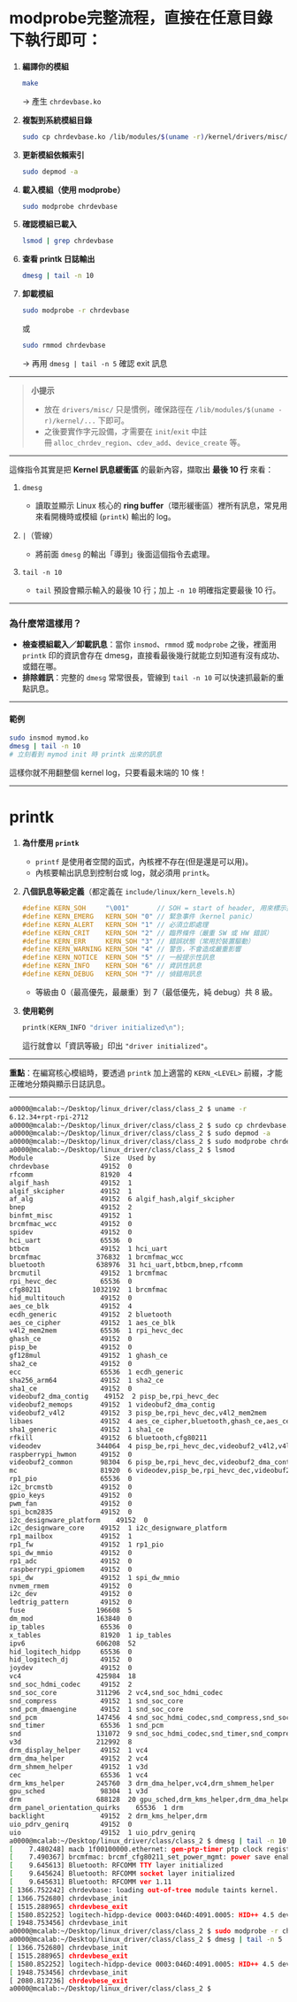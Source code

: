# modprobe完整流程，直接在任意目錄下執行即可：

1. **編譯你的模組**

   ```bash
   make
   ```

   → 產生 `chrdevbase.ko`

2. **複製到系統模組目錄**

   ```bash
   sudo cp chrdevbase.ko /lib/modules/$(uname -r)/kernel/drivers/misc/
   ```

3. **更新模組依賴索引**

   ```bash
   sudo depmod -a
   ```

4. **載入模組（使用 modprobe）**

   ```bash
   sudo modprobe chrdevbase
   ```

5. **確認模組已載入**

   ```bash
   lsmod | grep chrdevbase
   ```

6. **查看 printk 日誌輸出**

   ```bash
   dmesg | tail -n 10
   ```

7. **卸載模組**

   ```bash
   sudo modprobe -r chrdevbase
   ```

   或

   ```bash
   sudo rmmod chrdevbase
   ```

   → 再用 `dmesg | tail -n 5` 確認 exit 訊息

---

> **小提示**
>
> * 放在 `drivers/misc/` 只是慣例，確保路徑在 `/lib/modules/$(uname -r)/kernel/...` 下即可。
> * 之後要實作字元設備，才需要在 `init`/`exit` 中註冊 `alloc_chrdev_region`、`cdev_add`、`device_create` 等。

---

這條指令其實是把 **Kernel 訊息緩衝區** 的最新內容，擷取出 **最後 10 行** 來看：

1. `dmesg`

   * 讀取並顯示 Linux 核心的 **ring buffer**（環形緩衝區）裡所有訊息，常見用來看開機時或模組 (`printk`) 輸出的 log。

2. `|`（管線）

   * 將前面 `dmesg` 的輸出「導到」後面這個指令去處理。

3. `tail -n 10`

   * `tail` 預設會顯示輸入的最後 10 行；加上 `-n 10` 明確指定要最後 10 行。

---

### 為什麼常這樣用？

* **檢查模組載入／卸載訊息**：當你 `insmod`、`rmmod` 或 `modprobe` 之後，裡面用 `printk` 印的資訊會存在 dmesg，直接看最後幾行就能立刻知道有沒有成功、或錯在哪。
* **排除雜訊**：完整的 `dmesg` 常常很長，管線到 `tail -n 10` 可以快速抓最新的重點訊息。

---

#### 範例

```bash
sudo insmod mymod.ko
dmesg | tail -n 10
# 立刻看到 mymod init 時 printk 出來的訊息
```

這樣你就不用翻整個 kernel log，只要看最末端的 10 條！

---

# printk

1. **為什麼用 `printk`**

   * `printf` 是使用者空間的函式，內核裡不存在(但是還是可以用)。
   * 內核要輸出訊息到控制台或 log，就必須用 `printk`。

2. **八個訊息等級定義**（都定義在 `include/linux/kern_levels.h`）

   ```c
   #define KERN_SOH     "\001"       // SOH = start of header, 用來標示接下來的數字是等級
   #define KERN_EMERG   KERN_SOH "0" // 緊急事件（kernel panic）
   #define KERN_ALERT   KERN_SOH "1" // 必須立即處理
   #define KERN_CRIT    KERN_SOH "2" // 臨界條件（嚴重 SW 或 HW 錯誤）
   #define KERN_ERR     KERN_SOH "3" // 錯誤狀態（常用於裝置驅動）
   #define KERN_WARNING KERN_SOH "4" // 警告，不會造成嚴重影響
   #define KERN_NOTICE  KERN_SOH "5" // 一般提示性訊息
   #define KERN_INFO    KERN_SOH "6" // 資訊性訊息
   #define KERN_DEBUG   KERN_SOH "7" // 偵錯用訊息
   ```

   * 等級由 0（最高優先，最嚴重）到 7（最低優先，純 debug）共 8 級。

3. **使用範例**

   ```c
   printk(KERN_INFO "driver initialized\n");
   ```

   這行就會以「資訊等級」印出 `"driver initialized"`。

---

**重點**：在編寫核心模組時，要透過 `printk` 加上適當的 `KERN_<LEVEL>` 前綴，才能正確地分類與顯示日誌訊息。


---

```bash
a0000@mcalab:~/Desktop/linux_driver/class/class_2 $ uname -r
6.12.34+rpt-rpi-2712
a0000@mcalab:~/Desktop/linux_driver/class/class_2 $ sudo cp chrdevbase.ko /lib/modules/$(uname -r)/kernel/drivers/misc/
a0000@mcalab:~/Desktop/linux_driver/class/class_2 $ sudo depmod -a
a0000@mcalab:~/Desktop/linux_driver/class/class_2 $ sudo modprobe chrdevbase
a0000@mcalab:~/Desktop/linux_driver/class/class_2 $ lsmod
Module                  Size  Used by
chrdevbase             49152  0
rfcomm                 81920  4
algif_hash             49152  1
algif_skcipher         49152  1
af_alg                 49152  6 algif_hash,algif_skcipher
bnep                   49152  2
binfmt_misc            49152  1
brcmfmac_wcc           49152  0
spidev                 49152  0
hci_uart               65536  0
btbcm                  49152  1 hci_uart
brcmfmac              376832  1 brcmfmac_wcc
bluetooth             638976  31 hci_uart,btbcm,bnep,rfcomm
brcmutil               49152  1 brcmfmac
rpi_hevc_dec           65536  0
cfg80211             1032192  1 brcmfmac
hid_multitouch         49152  0
aes_ce_blk             49152  4
ecdh_generic           49152  2 bluetooth
aes_ce_cipher          49152  1 aes_ce_blk
v4l2_mem2mem           65536  1 rpi_hevc_dec
ghash_ce               49152  0
pisp_be                49152  0
gf128mul               49152  1 ghash_ce
sha2_ce                49152  0
ecc                    65536  1 ecdh_generic
sha256_arm64           49152  1 sha2_ce
sha1_ce                49152  0
videobuf2_dma_contig    49152  2 pisp_be,rpi_hevc_dec
videobuf2_memops       49152  1 videobuf2_dma_contig
videobuf2_v4l2         49152  3 pisp_be,rpi_hevc_dec,v4l2_mem2mem
libaes                 49152  4 aes_ce_cipher,bluetooth,ghash_ce,aes_ce_blk
sha1_generic           49152  1 sha1_ce
rfkill                 49152  6 bluetooth,cfg80211
videodev              344064  4 pisp_be,rpi_hevc_dec,videobuf2_v4l2,v4l2_mem2mem
raspberrypi_hwmon      49152  0
videobuf2_common       98304  6 pisp_be,rpi_hevc_dec,videobuf2_dma_contig,videobuf2_v4l2,v4l2_mem2mem,videobuf2_memops
mc                     81920  6 videodev,pisp_be,rpi_hevc_dec,videobuf2_v4l2,videobuf2_common,v4l2_mem2mem
rp1_pio                65536  0
i2c_brcmstb            49152  0
gpio_keys              49152  0
pwm_fan                49152  0
spi_bcm2835            49152  0
i2c_designware_platform    49152  0
i2c_designware_core    49152  1 i2c_designware_platform
rp1_mailbox            49152  1
rp1_fw                 49152  1 rp1_pio
spi_dw_mmio            49152  0
rp1_adc                49152  0
raspberrypi_gpiomem    49152  0
spi_dw                 49152  1 spi_dw_mmio
nvmem_rmem             49152  0
i2c_dev                49152  0
ledtrig_pattern        49152  0
fuse                  196608  5
dm_mod                163840  0
ip_tables              65536  0
x_tables               81920  1 ip_tables
ipv6                  606208  52
hid_logitech_hidpp     65536  0
hid_logitech_dj        49152  0
joydev                 49152  0
vc4                   425984  18
snd_soc_hdmi_codec     49152  2
snd_soc_core          311296  2 vc4,snd_soc_hdmi_codec
snd_compress           49152  1 snd_soc_core
snd_pcm_dmaengine      49152  1 snd_soc_core
snd_pcm               147456  4 snd_soc_hdmi_codec,snd_compress,snd_soc_core,snd_pcm_dmaengine
snd_timer              65536  1 snd_pcm
snd                   131072  9 snd_soc_hdmi_codec,snd_timer,snd_compress,snd_soc_core,snd_pcm
v3d                   212992  8
drm_display_helper     49152  1 vc4
drm_dma_helper         49152  2 vc4
drm_shmem_helper       49152  1 v3d
cec                    65536  1 vc4
drm_kms_helper        245760  3 drm_dma_helper,vc4,drm_shmem_helper
gpu_sched              98304  1 v3d
drm                   688128  20 gpu_sched,drm_kms_helper,drm_dma_helper,v3d,vc4,drm_shmem_helper,drm_display_helper
drm_panel_orientation_quirks    65536  1 drm
backlight              49152  2 drm_kms_helper,drm
uio_pdrv_genirq        49152  0
uio                    49152  1 uio_pdrv_genirq
a0000@mcalab:~/Desktop/linux_driver/class/class_2 $ dmesg | tail -n 10
[    7.480248] macb 1f00100000.ethernet: gem-ptp-timer ptp clock registered.
[    7.490367] brcmfmac: brcmf_cfg80211_set_power_mgmt: power save enabled
[    9.645613] Bluetooth: RFCOMM TTY layer initialized
[    9.645624] Bluetooth: RFCOMM socket layer initialized
[    9.645631] Bluetooth: RFCOMM ver 1.11
[ 1366.752242] chrdevbase: loading out-of-tree module taints kernel.
[ 1366.752680] chrdevbase_init
[ 1515.288965] chrdevbese_exit
[ 1580.852252] logitech-hidpp-device 0003:046D:4091.0005: HID++ 4.5 device connected.
[ 1948.753456] chrdevbase_init
a0000@mcalab:~/Desktop/linux_driver/class/class_2 $ sudo modprobe -r chrdevbase
a0000@mcalab:~/Desktop/linux_driver/class/class_2 $ dmesg | tail -n 5
[ 1366.752680] chrdevbase_init
[ 1515.288965] chrdevbese_exit
[ 1580.852252] logitech-hidpp-device 0003:046D:4091.0005: HID++ 4.5 device connected.
[ 1948.753456] chrdevbase_init
[ 2080.817236] chrdevbese_exit
a0000@mcalab:~/Desktop/linux_driver/class/class_2 $ 
```